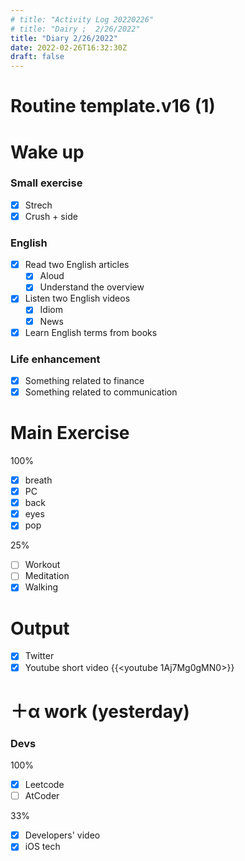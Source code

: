 ```yaml
---
# title: "Activity Log 20220226"
# title: "Dairy ;  2/26/2022"
title: "Diary 2/26/2022"  
date: 2022-02-26T16:32:30Z
draft: false
---
```


# Routine template.v16 (1)

# Wake up

### Small exercise

- [x]  Strech
- [x]  Crush + side

### English

- [x]  Read two English articles
    - [x]  Aloud
    - [x]  Understand the overview
- [x]  Listen two English videos
    - [x]  Idiom
    - [x]  News
- [x]  Learn English terms from books

### Life enhancement

- [x]  Something related to finance
- [x]  Something related to communication

# Main Exercise

100%

- [x]  breath
- [x]  PC
- [x]  back
- [x]  eyes
- [x]  pop

25%

- [ ]  Workout
- [ ]  Meditation
- [x]  Walking

# Output

- [x]  Twitter
- [x]  Youtube short video {{<youtube 1Aj7Mg0gMN0>}}

# ＋α work (yesterday)

### Devs

100%

- [x]  Leetcode
- [ ]  AtCoder

33%

- [x]  Developers' video
- [x]  iOS tech